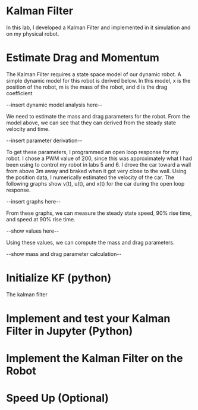# Kalman Filter

In this lab, I developed a Kalman Filter and implemented in it simulation and on my physical robot. 

# Estimate Drag and Momentum

The Kalman Filter requires a state space model of our dynamic robot. A simple dynamic model for this robot is derived below. In this model, x is the position of the robot, m is the mass of the robot, and d is the drag coefficient 

--insert dynamic model analysis here--

We need to estimate the mass and drag parameters for the robot. From the model above, we can see that they can derived from the steady state velocity and time.

--insert parameter derivation--

To get these parameters, I programmed an open loop response for my robot. I chose a PWM value of 200, since this was approximately what I had been using to control my robot in labs 5 and 6. I drove the car toward a wall from above 3m away and braked when it got very close to the wall.
Using the position data, I numerically estimated the velocity of the car. The following graphs show v(t), u(t), and x(t) for the car during the open loop response. 

--insert graphs here--

From these graphs, we can measure the steady state speed, 90% rise time, and speed at 90% rise time. 

--show values here--

Using these values, we can compute the mass and drag parameters.

--show mass and drag parameter calculation--

# Initialize KF (python)

The kalman filter 

# Implement and test your Kalman Filter in Jupyter (Python)

# Implement the Kalman Filter on the Robot

# Speed Up (Optional)
